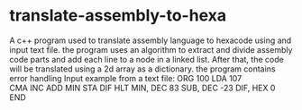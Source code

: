 # translate-assembly-to-hexa
A c++ program used to translate assembly language to hexacode using and input text file. the program uses an algorithm to extract and divide assembly code parts and add each line to a node in a linked list. After that, the code will be translated using a 2d array as a dictionary. the program contains error handling 
Input example from a text file:
      ORG  100
      LDA  107  
      CMA
      INC
      ADD  MIN 
      STA  DIF
      HLT
MIN,  DEC  83
SUB,  DEC  -23
DIF,  HEX  0
      END
